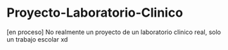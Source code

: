 # Proyecto-Laboratorio-Clinico
[en proceso]
No realmente un proyecto de un laboratorio clinico real, solo un trabajo escolar xd
